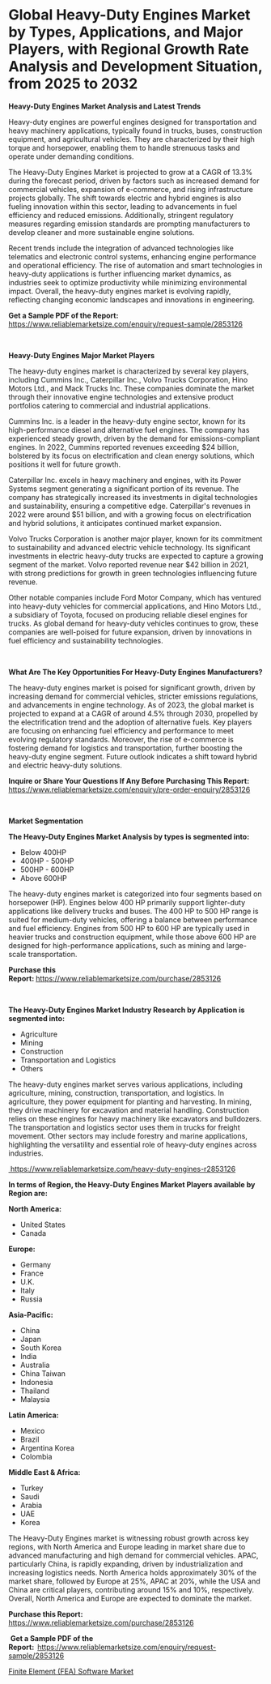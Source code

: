 <p><h1>Global Heavy-Duty Engines Market by Types, Applications, and Major Players, with Regional Growth Rate Analysis and Development Situation, from 2025 to 2032</h1></p><p><strong>Heavy-Duty Engines Market Analysis and Latest Trends</strong></p>
<p><p>Heavy-duty engines are powerful engines designed for transportation and heavy machinery applications, typically found in trucks, buses, construction equipment, and agricultural vehicles. They are characterized by their high torque and horsepower, enabling them to handle strenuous tasks and operate under demanding conditions. </p><p>The Heavy-Duty Engines Market is projected to grow at a CAGR of 13.3% during the forecast period, driven by factors such as increased demand for commercial vehicles, expansion of e-commerce, and rising infrastructure projects globally. The shift towards electric and hybrid engines is also fueling innovation within this sector, leading to advancements in fuel efficiency and reduced emissions. Additionally, stringent regulatory measures regarding emission standards are prompting manufacturers to develop cleaner and more sustainable engine solutions.</p><p>Recent trends include the integration of advanced technologies like telematics and electronic control systems, enhancing engine performance and operational efficiency. The rise of automation and smart technologies in heavy-duty applications is further influencing market dynamics, as industries seek to optimize productivity while minimizing environmental impact. Overall, the heavy-duty engines market is evolving rapidly, reflecting changing economic landscapes and innovations in engineering.</p></p>
<p><strong>Get a Sample PDF of the Report:&nbsp;</strong> <a href="https://www.reliablemarketsize.com/enquiry/request-sample/2853126?utm_campaign=1789&utm_medium=2&utm_source=Github&utm_content=ia&utm_term=11032025&utm_id=heavy-duty-engines">https://www.reliablemarketsize.com/enquiry/request-sample/2853126</a></p>
<p>&nbsp;</p>
<p><strong>Heavy-Duty Engines Major Market Players</strong></p>
<p><p>The heavy-duty engines market is characterized by several key players, including Cummins Inc., Caterpillar Inc., Volvo Trucks Corporation, Hino Motors Ltd., and Mack Trucks Inc. These companies dominate the market through their innovative engine technologies and extensive product portfolios catering to commercial and industrial applications.</p><p>Cummins Inc. is a leader in the heavy-duty engine sector, known for its high-performance diesel and alternative fuel engines. The company has experienced steady growth, driven by the demand for emissions-compliant engines. In 2022, Cummins reported revenues exceeding $24 billion, bolstered by its focus on electrification and clean energy solutions, which positions it well for future growth.</p><p>Caterpillar Inc. excels in heavy machinery and engines, with its Power Systems segment generating a significant portion of its revenue. The company has strategically increased its investments in digital technologies and sustainability, ensuring a competitive edge. Caterpillar's revenues in 2022 were around $51 billion, and with a growing focus on electrification and hybrid solutions, it anticipates continued market expansion.</p><p>Volvo Trucks Corporation is another major player, known for its commitment to sustainability and advanced electric vehicle technology. Its significant investments in electric heavy-duty trucks are expected to capture a growing segment of the market. Volvo reported revenue near $42 billion in 2021, with strong predictions for growth in green technologies influencing future revenue.</p><p>Other notable companies include Ford Motor Company, which has ventured into heavy-duty vehicles for commercial applications, and Hino Motors Ltd., a subsidiary of Toyota, focused on producing reliable diesel engines for trucks. As global demand for heavy-duty vehicles continues to grow, these companies are well-poised for future expansion, driven by innovations in fuel efficiency and sustainability technologies.</p></p>
<p>&nbsp;</p>
<p><strong>What Are The Key Opportunities For Heavy-Duty Engines Manufacturers?</strong></p>
<p><p>The heavy-duty engines market is poised for significant growth, driven by increasing demand for commercial vehicles, stricter emissions regulations, and advancements in engine technology. As of 2023, the global market is projected to expand at a CAGR of around 4.5% through 2030, propelled by the electrification trend and the adoption of alternative fuels. Key players are focusing on enhancing fuel efficiency and performance to meet evolving regulatory standards. Moreover, the rise of e-commerce is fostering demand for logistics and transportation, further boosting the heavy-duty engine segment. Future outlook indicates a shift toward hybrid and electric heavy-duty solutions.</p></p>
<p><strong>Inquire or Share Your Questions If Any Before Purchasing This Report:</strong> <a href="https://www.reliablemarketsize.com/enquiry/pre-order-enquiry/2853126?utm_campaign=1789&utm_medium=2&utm_source=Github&utm_content=ia&utm_term=11032025&utm_id=heavy-duty-engines">https://www.reliablemarketsize.com/enquiry/pre-order-enquiry/2853126</a></p>
<p>&nbsp;</p>
<p><strong>Market Segmentation</strong></p>
<p><strong>The Heavy-Duty Engines Market Analysis by types is segmented into:</strong></p>
<p><ul><li>Below 400HP</li><li>400HP - 500HP</li><li>500HP - 600HP</li><li>Above 600HP</li></ul></p>
<p><p>The heavy-duty engines market is categorized into four segments based on horsepower (HP). Engines below 400 HP primarily support lighter-duty applications like delivery trucks and buses. The 400 HP to 500 HP range is suited for medium-duty vehicles, offering a balance between performance and fuel efficiency. Engines from 500 HP to 600 HP are typically used in heavier trucks and construction equipment, while those above 600 HP are designed for high-performance applications, such as mining and large-scale transportation.</p></p>
<p><strong>Purchase this Report:&nbsp;</strong><a href="https://www.reliablemarketsize.com/purchase/2853126?utm_campaign=1789&utm_medium=2&utm_source=Github&utm_content=ia&utm_term=11032025&utm_id=heavy-duty-engines">https://www.reliablemarketsize.com/purchase/2853126</a></p>
<p>&nbsp;</p>
<p><strong>The Heavy-Duty Engines Market Industry Research by Application is segmented into:</strong></p>
<p><ul><li>Agriculture</li><li>Mining</li><li>Construction</li><li>Transportation and Logistics</li><li>Others</li></ul></p>
<p><p>The heavy-duty engines market serves various applications, including agriculture, mining, construction, transportation, and logistics. In agriculture, they power equipment for planting and harvesting. In mining, they drive machinery for excavation and material handling. Construction relies on these engines for heavy machinery like excavators and bulldozers. The transportation and logistics sector uses them in trucks for freight movement. Other sectors may include forestry and marine applications, highlighting the versatility and essential role of heavy-duty engines across industries.</p></p>
<p><a href="https://www.reliablemarketsize.com/heavy-duty-engines-r2853126?utm_campaign=1789&utm_medium=2&utm_source=Github&utm_content=ia&utm_term=11032025&utm_id=heavy-duty-engines">&nbsp;https://www.reliablemarketsize.com/heavy-duty-engines-r2853126</a></p>
<p><strong>In terms of Region, the Heavy-Duty Engines Market Players available by Region are:</strong></p>
<p>
    <p> <strong> North America: </strong>
        <ul>
            <li>United States</li>
            <li>Canada</li>
        </ul>
        </p> 
    <p> <strong> Europe: </strong>
        <ul>
            <li>Germany</li>
            <li>France</li>
            <li>U.K.</li>
            <li>Italy</li>
            <li>Russia</li>
        </ul>
        </p> 
    <p> <strong> Asia-Pacific: </strong>
        <ul>
            <li>China</li>
            <li>Japan</li>
            <li>South Korea</li>
            <li>India</li>
            <li>Australia</li>
            <li>China Taiwan</li>
            <li>Indonesia</li>
            <li>Thailand</li>
            <li>Malaysia</li>
        </ul>
        </p> 
    <p> <strong> Latin America: </strong>
        <ul>
            <li>Mexico</li>
            <li>Brazil</li>
            <li>Argentina Korea</li>
            <li>Colombia</li>
        </ul>
        </p> 
    <p> <strong> Middle East & Africa: </strong>
        <ul>
            <li>Turkey</li>
            <li>Saudi</li>
            <li>Arabia</li>
            <li>UAE</li>
            <li>Korea</li>
        </ul>
    </p>
    </p>
<p><p>The Heavy-Duty Engines market is witnessing robust growth across key regions, with North America and Europe leading in market share due to advanced manufacturing and high demand for commercial vehicles. APAC, particularly China, is rapidly expanding, driven by industrialization and increasing logistics needs. North America holds approximately 30% of the market share, followed by Europe at 25%, APAC at 20%, while the USA and China are critical players, contributing around 15% and 10%, respectively. Overall, North America and Europe are expected to dominate the market.</p></p>
<p><strong>Purchase this Report: </strong><a href="https://www.reliablemarketsize.com/purchase/2853126?utm_campaign=1789&utm_medium=2&utm_source=Github&utm_content=ia&utm_term=11032025&utm_id=heavy-duty-engines">https://www.reliablemarketsize.com/purchase/2853126</a></p>
<p>&nbsp;<strong>Get a Sample PDF of the Report:&nbsp;&nbsp;</strong><a href="https://www.reliablemarketsize.com/enquiry/request-sample/2853126?utm_campaign=1789&utm_medium=2&utm_source=Github&utm_content=ia&utm_term=11032025&utm_id=heavy-duty-engines">https://www.reliablemarketsize.com/enquiry/request-sample/2853126</a></p>
<p><strong></strong></p>
<p><p><a href="https://github.com/ayondaylos/Market-Research-Report-List-1/blob/main/finite-element-fea-software-market.md?utm_campaign=1789&utm_medium=2&utm_source=Github&utm_content=ia&utm_term=11032025&utm_id=heavy-duty-engines">Finite Element (FEA) Software Market</a></p></p>